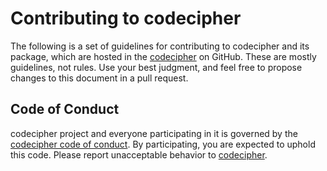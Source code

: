 # Contributing to codecipher

The following is a set of guidelines for contributing to codecipher and its package, which are hosted in the [codecipher](https://github.com/electux/codecipher) on GitHub. These are mostly guidelines, not rules. Use your best judgment, and feel free to propose changes to this document in a pull request.

## Code of Conduct

codecipher project and everyone participating in it is governed by the [codecipher code of conduct](CODE_OF_CONDUCT.md). By participating, you are expected to uphold this code. Please report unacceptable behavior to [codecipher](mailto:elektron.ronca@gmail.com).

